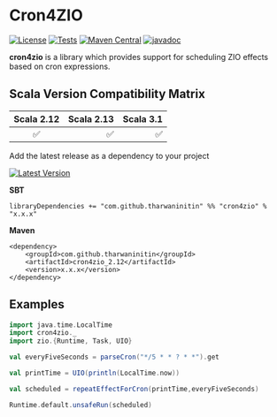 # Cron4ZIO
[![License](http://img.shields.io/:license-Apache%202-blue.svg)](http://www.apache.org/licenses/LICENSE-2.0.txt)
[![Tests](https://github.com/tharwaninitin/scalatemplate/actions/workflows/tests.yml/badge.svg)](https://github.com/tharwaninitin/etlflow/actions/workflows/tests.yml)
[![Maven Central](https://maven-badges.herokuapp.com/maven-central/com.github.tharwaninitin/cron4zio_2.12/badge.svg)](https://mvnrepository.com/artifact/com.github.tharwaninitin/cron4zio)
[![javadoc](https://javadoc.io/badge2/com.github.tharwaninitin/cron4zio_2.12/javadoc.svg)](https://javadoc.io/doc/com.github.tharwaninitin/cron4zio_2.12)

**cron4zio** is a library which provides support for scheduling ZIO effects based on cron expressions.

## Scala Version Compatibility Matrix
| Scala 2.12           | Scala 2.13  | Scala 3.1  | 
|:--------------------:| -----------:| ----------:|
| ✅                   | ✅          | ✅          |

Add the latest release as a dependency to your project

[![Latest Version](https://maven-badges.herokuapp.com/maven-central/com.github.tharwaninitin/cron4zio_2.12/badge.svg)](https://mvnrepository.com/artifact/com.github.tharwaninitin/cron4zio)

__SBT__
```
libraryDependencies += "com.github.tharwaninitin" %% "cron4zio" % "x.x.x"
```
__Maven__
```
<dependency>
    <groupId>com.github.tharwaninitin</groupId>
    <artifactId>cron4zio_2.12</artifactId>
    <version>x.x.x</version>
</dependency>
```

## Examples
```scala
import java.time.LocalTime
import cron4zio._
import zio.{Runtime, Task, UIO}

val everyFiveSeconds = parseCron("*/5 * * ? * *").get

val printTime = UIO(println(LocalTime.now))

val scheduled = repeatEffectForCron(printTime,everyFiveSeconds)

Runtime.default.unsafeRun(scheduled)
```